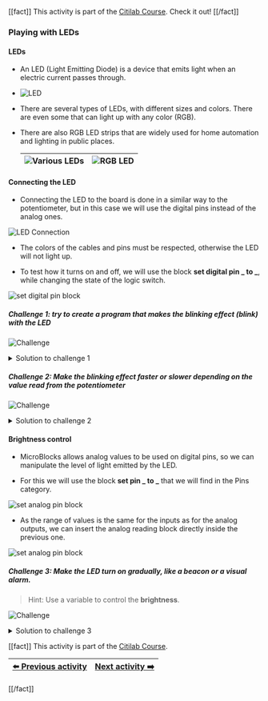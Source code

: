 [[fact]]
This activity is part of the [Citilab Course](../citilab-course-en). Check it out!
[[/fact]]

### Playing with LEDs

#### LEDs

- An LED (Light Emitting Diode) is a device that emits light when an electric current passes through.

- ![LED](cm05-01-led.png)

- There are several types of LEDs, with different sizes and colors. There are even some that can light up with any color (RGB).

- There are also RGB LED strips that are widely used for home automation and lighting in public places.

  | ![Various LEDs](cm05-02-led-colors.png) | ![RGB LED](cm05-03-led-rgb.png) |
  | ------------------------------------------------ | --------------------------------------- |

#### Connecting the LED

- Connecting the LED to the board is done in a similar way to the potentiometer, but in this case we will use the digital pins instead of the analog ones.

![LED Connection](cm05-05-led-connexio.png)

- The colors of the cables and pins must be respected, otherwise the LED will not light up.

- To test how it turns on and off, we will use the block **set digital pin _ to _**, while changing the state of the logic switch.

![set digital pin block](cm05-06-bloc-digital.png)

##### Challenge 1: try to create a program that makes the blinking effect (blink) with the LED

![Challenge](cm-challenge-en.png)

<details>
  <summary>Solution to challenge 1</summary>
    <img src="cm05-s1.png" title="Solution challenge 1">
</details>

##### Challenge 2: Make the blinking effect faster or slower depending on the value read from the potentiometer

![Challenge](cm-challenge-en.png)

<details>
  <summary>Solution to challenge 2</summary>
    <img src="cm05-s2.png" title="Solution challenge 2">
</details>

#### Brightness control

- MicroBlocks allows analog values ​​to be used on digital pins, so we can manipulate the level of light emitted by the LED.

- For this we will use the block **set pin _ to _** that we will find in the Pins category.

![set analog pin block](cm05-07-bloc-analogic.png)

- As the range of values ​​is the same for the inputs as for the analog outputs, we can insert the analog reading block directly inside the previous one.

![set analog pin block](cm05-08-exemple-analogic.png)

##### Challenge 3: Make the LED turn on gradually, like a beacon or a visual alarm.

> Hint: Use a variable to control the **brightness**.

![Challenge](cm-challenge-en.png)

<details>
  <summary>Solution to challenge 3</summary>
    <img src="cm05-s3.png" title="Solution challenge 3">
</details>

[[fact]]
This activity is part of the [Citilab Course](../citilab-course-en).

| [⬅️ Previous activity](../citilab-course-04-en) | [Next activity ➡️](../citilab-course-06-en) |
|--|--|

[[/fact]]
